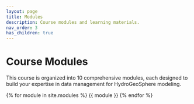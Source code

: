 ```yaml
---
layout: page
title: Modules
description: Course modules and learning materials.
nav_order: 3
has_children: true
---
```


# Course Modules

This course is organized into 10 comprehensive modules, each designed to build your expertise in data management for HydroGeoSphere modeling.

{% for module in site.modules %}
{{ module }}
{% endfor %}
